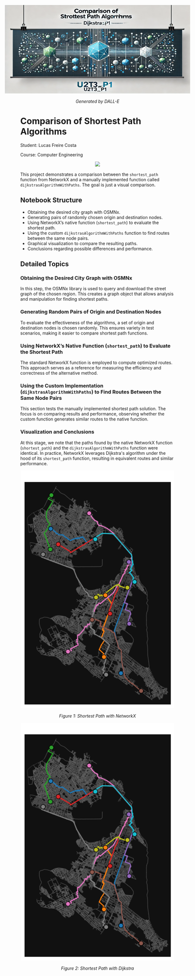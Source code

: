 <div style="text-align: center;">
  <img src="./imgs/banner.png" alt="Banner" width="600" style="transform: scaleX(1.2);"/>
  <p><em>Generated by DALL-E</em></p>
</div>

# Comparison of Shortest Path Algorithms

Student: Lucas Freire Costa

Course: Computer Engineering

<div align="center">
    <a href="https://www.loom.com/share/a0f1b9853a5a433d885056e819e9552f">
      <img src="https://cdn.loom.com/sessions/thumbnails/a0f1b9853a5a433d885056e819e9552f-94d23c5aedf0cde3-full-play.gif">
    </a>
</div>

This project demonstrates a comparison between the `shortest_path` function from NetworkX and a manually implemented function called `dijkstrasAlgorithmWithPaths`. The goal is just a visual comparison.

## Notebook Structure

- Obtaining the desired city graph with OSMNx.  
- Generating pairs of randomly chosen origin and destination nodes.  
- Using NetworkX’s native function (`shortest_path`) to evaluate the shortest path.  
- Using the custom `dijkstrasAlgorithmWithPaths` function to find routes between the same node pairs.  
- Graphical visualization to compare the resulting paths.  
- Conclusions regarding possible differences and performance.

## Detailed Topics

### Obtaining the Desired City Graph with OSMNx
In this step, the OSMNx library is used to query and download the street graph of the chosen region. This creates a graph object that allows analysis and manipulation for finding shortest paths.

### Generating Random Pairs of Origin and Destination Nodes
To evaluate the effectiveness of the algorithms, a set of origin and destination nodes is chosen randomly. This ensures variety in test scenarios, making it easier to compare shortest path functions.

### Using NetworkX’s Native Function (`shortest_path`) to Evaluate the Shortest Path
The standard NetworkX function is employed to compute optimized routes. This approach serves as a reference for measuring the efficiency and correctness of the alternative method.

### Using the Custom Implementation (`dijkstrasAlgorithmWithPaths`) to Find Routes Between the Same Node Pairs
This section tests the manually implemented shortest path solution. The focus is on comparing results and performance, observing whether the custom function generates similar routes to the native function.

### Visualization and Conclusions
At this stage, we note that the paths found by the native NetworkX function (`shortest_path`) and the `dijkstrasAlgorithmWithPaths` function were identical. In practice, NetworkX leverages Dijkstra's algorithm under the hood of its `shortest_path` function, resulting in equivalent routes and similar performance.

<div style="text-align: center;">
  <img src="./imgs/networkx.png" alt="Networkx" width="500"/>
  <p><em>Figure 1: Shortest Path with NetworkX</em></p>
</div>

<div style="text-align: center;">
  <img src="./imgs/dijkstra.png" alt="Dijkstra" width="500"/>
  <p><em>Figure 2: Shortest Path with Dijkstra</em></p>
</div>
